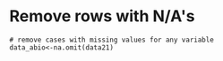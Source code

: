 # Remove rows with N/A's

```
# remove cases with missing values for any variable
data_abio<-na.omit(data21)
```
